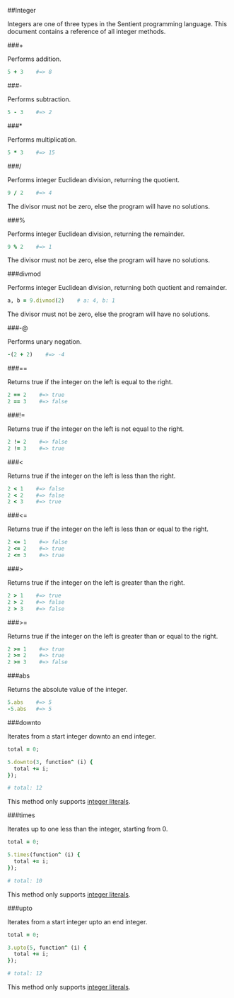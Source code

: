 ##Integer

Integers are one of three types in the Sentient programming language. This
document contains a reference of all integer methods.

###+

Performs addition.

```ruby
5 + 3    #=> 8
```

###-

Performs subtraction.

```ruby
5 - 3    #=> 2
```

###*

Performs multiplication.

```ruby
5 * 3    #=> 15
```

###/

Performs integer Euclidean division, returning the quotient.

```ruby
9 / 2    #=> 4
```

The divisor must not be zero, else the program will have no solutions.

###%

Performs integer Euclidean division, returning the remainder.

```ruby
9 % 2    #=> 1
```

The divisor must not be zero, else the program will have no solutions.

###divmod

Performs integer Euclidean division, returning both quotient and remainder.

```ruby
a, b = 9.divmod(2)    # a: 4, b: 1
```

The divisor must not be zero, else the program will have no solutions.

###-@

Performs unary negation.

```ruby
-(2 + 2)    #=> -4
```

###==

Returns true if the integer on the left is equal to the right.

```ruby
2 == 2    #=> true
2 == 3    #=> false
```

###!=

Returns true if the integer on the left is not equal to the right.

```ruby
2 != 2    #=> false
2 != 3    #=> true
```

###<

Returns true if the integer on the left is less than the right.

```ruby
2 < 1    #=> false
2 < 2    #=> false
2 < 3    #=> true
```

###<=

Returns true if the integer on the left is less than or equal to the right.

```ruby
2 <= 1    #=> false
2 <= 2    #=> true
2 <= 3    #=> true
```

###>

Returns true if the integer on the left is greater than the right.

```ruby
2 > 1    #=> true
2 > 2    #=> false
2 > 3    #=> false
```

###>=

Returns true if the integer on the left is greater than or equal to the right.

```ruby
2 >= 1    #=> true
2 >= 2    #=> true
2 >= 3    #=> false
```

###abs

Returns the absolute value of the integer.

```ruby
5.abs    #=> 5
-5.abs   #=> 5
```

###downto

Iterates from a start integer downto an end integer.

```ruby
total = 0;

5.downto(3, function^ (i) {
  total += i;
});

# total: 12
```

This method only supports [integer literals](???).

###times

Iterates up to one less than the integer, starting from 0.

```ruby
total = 0;

5.times(function^ (i) {
  total += i;
});

# total: 10
```

This method only supports [integer literals](???).

###upto

Iterates from a start integer upto an end integer.

```ruby
total = 0;

3.upto(5, function^ (i) {
  total += i;
});

# total: 12
```

This method only supports [integer literals](???).
